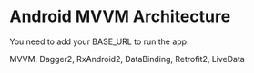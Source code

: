 # Android MVVM Architecture

You need to add your BASE_URL to run the app.

MVVM, Dagger2, RxAndroid2, DataBinding, Retrofit2, LiveData
